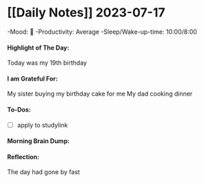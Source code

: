 # [[Daily Notes]] 2023-07-17

-Mood: 🙂
-Productivity: Average
-Sleep/Wake-up-time: 10:00/8:00

#### Highlight of The Day: 
Today was my 19th birthday

#### I am Grateful For: 
My sister buying my birthday cake for me
My dad cooking dinner

#### To-Dos:
- [ ] apply to studylink

#### Morning Brain Dump:


#### Reflection:

The day had gone by fast
